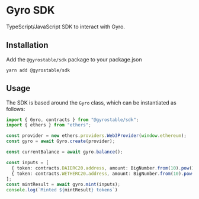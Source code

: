 # Gyro SDK

TypeScript/JavaScript SDK to interact with Gyro.

## Installation

Add the `@gyrostable/sdk` package to your package.json

```
yarn add @gyrostable/sdk
```

## Usage

The SDK is based around the `Gyro` class, which can be instantiated as follows:


```typescript
import { Gyro, contracts } from "@gyrostable/sdk";
import { ethers } from "ethers";

const provider = new ethers.providers.Web3Provider(window.ethereum);
const gyro = await Gyro.create(provider);

const currentBalance = await gyro.balance();

const inputs = [
  { token: contracts.DAIERC20.address, amount: BigNumber.from(10).pow(18).mul(2500) },
  { token: contracts.WETHERC20.address, amount: BigNumber.from(10).pow(18).mul(2) },
];
const mintResult = await gyro.mint(inputs);
console.log(`Minted ${mintResult} tokens`)
```
